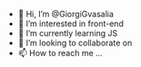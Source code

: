 - 👋 Hi, I’m @GiorgiGvasalia
- 👀 I’m interested in front-end
- 🌱 I’m currently learning JS
- 💞️ I’m looking to collaborate on 
- 📫 How to reach me ...

<!---
GiorgiGvasalia/GiorgiGvasalia is a ✨ special ✨ repository because its `README.md` (this file) appears on your GitHub profile.
You can click the Preview link to take a look at your changes.
--->
